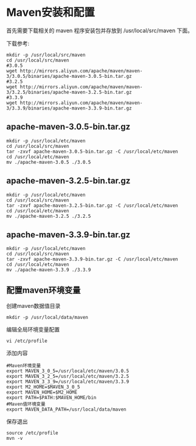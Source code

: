 
# Maven安装和配置

首先需要下载相关的 maven 程序安装包并存放到 /usr/local/src/maven 下面。

下载参考:

    mkdir -p /usr/local/src/maven
    cd /usr/local/src/maven
    #3.0.5
    wget http://mirrors.aliyun.com/apache/maven/maven-3/3.0.5/binaries/apache-maven-3.0.5-bin.tar.gz
    #3.2.5
    wget http://mirrors.aliyun.com/apache/maven/maven-3/3.2.5/binaries/apache-maven-3.2.5-bin.tar.gz
    #3.3.9
    wget http://mirrors.aliyun.com/apache/maven/maven-3/3.3.9/binaries/apache-maven-3.3.9-bin.tar.gz

## apache-maven-3.0.5-bin.tar.gz

	mkdir -p /usr/local/etc/maven
	cd /usr/local/src/maven
	tar -zxvf apache-maven-3.0.5-bin.tar.gz -C /usr/local/etc/maven
	cd /usr/local/etc/maven
	mv ./apache-maven-3.0.5 ./3.0.5

## apache-maven-3.2.5-bin.tar.gz

	mkdir -p /usr/local/etc/maven
	cd /usr/local/src/maven
	tar -zxvf apache-maven-3.2.5-bin.tar.gz -C /usr/local/etc/maven
	cd /usr/local/etc/maven
	mv ./apache-maven-3.2.5 ./3.2.5

## apache-maven-3.3.9-bin.tar.gz

	mkdir -p /usr/local/etc/maven
	cd /usr/local/src/maven
	tar -zxvf apache-maven-3.3.9-bin.tar.gz -C /usr/local/etc/maven
	cd /usr/local/etc/maven
	mv ./apache-maven-3.3.9 ./3.3.9

## 配置maven环境变量

创建maven数据值目录

	mkdir -p /usr/local/data/maven

编辑全局环境变量配置

	vi /etc/profile

添加内容

	#Maven环境变量
	export MAVEN_3_0_5=/usr/local/etc/maven/3.0.5
	export MAVEN_3_2_5=/usr/local/etc/maven/3.2.5
	export MAVEN_3_3_9=/usr/local/etc/maven/3.3.9
	export M2_HOME=$MAVEN_3_0_5
	export MAVEN_HOME=$M2_HOME
	export PATH=$PATH:$MAVEN_HOME/bin
	#Maven值环境变量
	export MAVEN_DATA_PATH=/usr/local/data/maven

保存退出

	source /etc/profile
	mvn -v